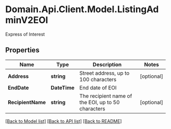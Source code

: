# Domain.Api.Client.Model.ListingAdminV2EOI
Express of Interest
## Properties

Name | Type | Description | Notes
------------ | ------------- | ------------- | -------------
**Address** | **string** | Street address, up to 100 characters | [optional] 
**EndDate** | **DateTime** | End date of EOI | 
**RecipientName** | **string** | The recipient name of the EOI, up to 50 characters | [optional] 

[[Back to Model list]](../README.md#documentation-for-models) [[Back to API list]](../README.md#documentation-for-api-endpoints) [[Back to README]](../README.md)

